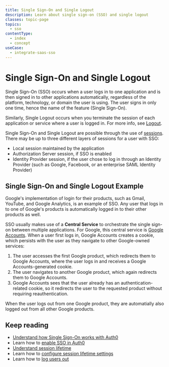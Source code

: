 ```yaml
---
title: Single Sign-On and Single Logout
description: Learn about single sign-on (SSO) and single logout
classes: topic-page
topics:
  - sso
contentType:
  - index
  - concept
useCase:
  - integrate-saas-sso
---
```

# Single Sign-On and Single Logout

Single Sign-On (SSO) occurs when a user logs in to one application and is then signed in to other applications automatically, regardless of the platform, technology, or domain the user is using. The user signs in only one time, hence the name of the feature (Single Sign-On).

Similarly, Single Logout occurs when you terminate the session of each application or service where a user is logged in. For more info, see [Logout](/logout).

Single Sign-On and Single Logout are possible through the use of [sessions](/sessions). There may be up to three different layers of sessions for a user with SSO:

* Local session maintained by the application
* Authorization Server session, if SSO is enabled
* Identity Provider session, if the user chose to log in through an Identity Provider (such as Google, Facebook, or an enterprise SAML Identity Provider)

## Single Sign-On and Single Logout Example

Google's implementation of login for their products, such as Gmail, YouTube, and Google Analytics, is an example of SSO. Any user that logs in to one of Google's products is automatically logged in to their other products as well.

SSO usually makes use of a **Central Service** to orchestrate the single sign-on between multiple applications. For Google, this central service is [Google Accounts](https://accounts.google.com). When a user first logs in, Google Accounts creates a cookie, which persists with the user as they navigate to other Google-owned services:

1. The user accesses the first Google product, which redirects them to Google Accounts, where the user logs in and receives a Google Accounts-generated cookie.
2. The user navigates to another Google product, which again redirects them to Google Accounts.
3. Google Accounts sees that the user already has an authentication-related cookie, so it redirects the user to the requested product without requiring reauthentication.

When the user logs out from one Google product, they are automatially also logged out from all other Google products.

## Keep reading

- [Understand how Single Sign-On works with Auth0](/sso/current/sso-auth0)
- Learn how to [enable SSO in Auth0](/sso/current/guides/enable-sso-tenant)
- [Understand session lifetime](/sessions/concepts/session-lifetime)
- Learn how to [configure session lifetime settings](/sessions/guides/dashboard/tenant/configure-session-lifetime-settings)
- Learn how to [log users out](/logout)
